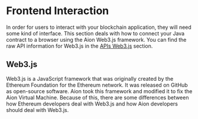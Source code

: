 # Frontend Interaction

In order for users to interact with your blockchain application, they will need some kind of interface. This section deals with how to connect your Java contract to a browser using the Aion Web3.js framework. You can find the raw API information for Web3.js in the [APIs Web3.js](apis/web3-js) section.

## Web3.js

Web3.js is a JavaScript framework that was originally created by the Ethereum Foundation for the Ethereum network. It was released on GitHub as open-source software. Aion took this framework and modified it to fix the Aion Virtual Machine. Because of this, there are some differences between how Ethereum developers deal with Web3.js and how Aion developers should deal with Web3.js.
